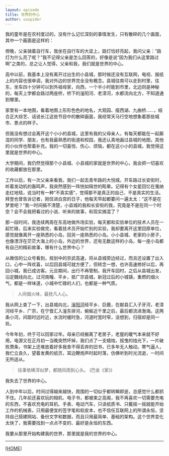 ```yaml
---
layout: episode
title: 世界的中心
author: uuspider
---
```

我的童年是在农村度过的，没有什么记忆深刻的事情发生，只有散碎的几个画面，其中一个画面是这样的：

傍晚，父亲骑着自行车，我坐在自行车的大梁上，路灯恰好亮起，我问父亲：“路灯为什么亮了呢？”我不记得父亲是怎么回答的，好像是说“因为我们从这里路过啊”之类的，总之让人觉得，父亲和我，我们就是世界的中心。

高中以前，我基本上没有离开过出生的小县城，那时候还没有互联网，电视、报纸上的内容也很单调，我对外边的世界完全没有概念。县城往南可以走到村里，往东，坐车四十分钟可以到外祖母家，向西，一个半小时能到市里，北边则是神秘的，每天上学都会路过两座桥，桥下的滏阳河、老漳河，水都流向北方，不知道通到哪里。

家里有一本地图，看着地图上形形色色的地名，大观园、瘦西湖、九曲桥……，结合正大综艺、话说长江这些节目中的散碎画面，我经常天马行空地想象着那些城市、景点的样子。

但我没有想过会离开这个小小的县城，这里有我的父母亲人，有每天都能在一起厮混的同学、朋友，也有我最熟悉的街道和校园，我还认真地画过县城的地图，其他的小伙伴也帮着补充。我的一切喜悦、伤心、烦恼，都在这小小的县城，我觉得这里就是世界的中心。

大学期间，我仍然觉得那个小县城、小县城的家就是世界的中心，我会把一切喜欢的收藏都放在那里。

工作以后，有一次父亲来看我，我们一起去青年路的大悦城，开车路过长安街时，听着发动机的轰鸣声，我突然感到一阵恍如隔世的眩晕。记得有个女星回忆在戛纳走红地毯，说当时有一种“不真实感”，觉得那不是真正的自己、不是真实的生活。拜登也曾告诉记者，刚住进白宫的日子，他每天早起都要问一遍太太：“这不是在梦里吧？”我一时间搞不清楚，小县城的我和长安街的我，究竟是不是在同一个时空？会不会我把看过的小说、听来的故事，和现实搞混了？

那一段时间，我连续两周在东高地做外场实验，每天都和实验单位的技术人员在一起忙碌，后来实验做完，看着技术员开始忙别的实验，我却要离开这里回原单位，感觉就像离开一座熟悉的小岛，回另一座熟悉的小岛。小小县城、老家的小房子，也像漂浮在茫茫大海上的小岛，外边的世界，还有无数这样的小岛，每一座小岛都有自己的精彩故事，哪有什么世界中心？

从微信的公众号看到，规划中的京武高速，将从县城旁边经过，而且还设置了出入口，心中一阵欢喜，以后回县城可就方便了，但转念一想，也许高速修好以后，再回小城，我已成访客。元旦期间，出行不再管制，我开车回村，之后从县城出发，沿定魏线向北，过河南疃、平乡，抵广宗县城，新冠过后的小城镇，重燃的烟火气，都是一样味道，小城中忙碌的人们，也都是一种气质。

> 人间烟火味，最抚凡人心。

我从网上查了一下，出县城向北，[滏阳河][ref01]经平乡、巨鹿，在献县汇入子牙河，老漳河经平乡、广宗，在宁晋汇入滏东排河，蜿蜒近千里之后，最后都流进渤海。这两条小河，间距时远时近，水流时缓时急，河道时宽时窄，没想到，归宿却是同一处。

今年年初，终于可以回家过年。母亲已经搬离了老房子，老屋的暖气本来就不好用，电源又在正月初一当晚突然坏掉，我们点了一支蜡烛，摇曳的烛光下，一片破败萧条，书架上还堆放着好多我舍不得丢弃的旧书，已多年无人触动。寒气逼人，我伫立良久，望着发黄的纸页，耳边鞭炮声时起时落，仿佛听到时光流逝，一时间无所适从。

> 往事依稀浑似梦，都随风雨到心头。 (巴金《家》)

我失去了世界的中心。

人到中年以后，时间过得越来越快，周围的一切似乎都转瞬即逝，总感觉什么都抓不住。几年前还喜欢玩的相机、电子书，都被束之高阁，我不再喜欢一切需要充电的东西，不喜欢充电的耳机、手表、电动汽车，只读纸质书、只戴摇一摇就能开始工作的机械表，只用最便宜的签字笔和软皮本，也不信任互联网上的所谓永恒，坚持自己搭建网站、备份文字和数据，而且只用最简单、基础的架构。这个世界变化太快了，我需要找到一点点不变的、最好是永恒的东西。

我要从那里开始构建我的世界，那里就是我的世界的中心。


***

[[HOME][episode]]

[episode]:http://about.uuspider.com/2019/06/02/episodeindex.html
[ref01]:https://www.jianshu.com/p/a0dae8a416c9
